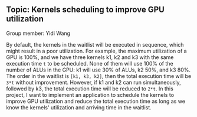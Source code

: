 ## Topic: Kernels scheduling to improve GPU utilization
Group member: Yidi Wang

By default, the kernels in the waitlist will be executed in sequence, which might result in a poor utilization. For example, the maximum utilization of a GPU is 100%, and we have three kernels k1, k2 and k3 with the same execution time ```t``` to be scheduled. None of them will use 100% of the number of ALUs in the GPU: k1 will use 30% of ALUs, k2 50%, and k3 80%. The order in the waitlist is ```[k1, k3, k2]```, then the total execution time will be ```3*t``` without improvement. However, if k1 and k2 can run simultaneously, followed by k3, the total execution time will be reduced to ```2*t```.
In this project, I want to implement an application to schedule the kernels to improve GPU utilization and reduce the total execution time as long as we know the kernels' utilization and arriving time in the waitlist.